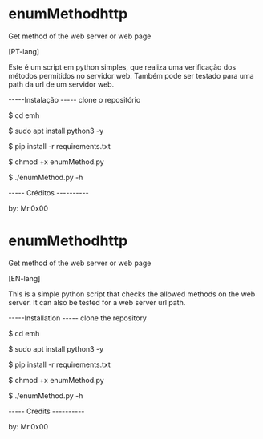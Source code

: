 # enumMethodhttp 
Get method of the web server or web page

[PT-lang]

Este é um script em python simples, que realiza uma verificação dos métodos permitidos no servidor web.
Também pode ser testado para uma path da url de um servidor web.

-----Instalação -----
clone o repositório

$ cd emh

$ sudo apt install python3 -y

$ pip install -r requirements.txt

$ chmod +x enumMethod.py

$  ./enumMethod.py -h

----- Créditos ----------

by: Mr.0x00

# enumMethodhttp
Get method of the web server or web page

[EN-lang]

This is a simple python script that checks the allowed methods on the web server.
It can also be tested for a web server url path.

-----Installation -----
clone the repository

$ cd emh

$ sudo apt install python3 -y

$ pip install -r requirements.txt

$ chmod +x enumMethod.py

$ ./enumMethod.py -h

----- Credits ----------

by: Mr.0x00


